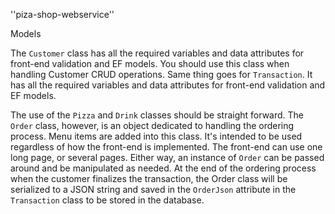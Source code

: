 ''piza-shop-webservice''

Models

The `Customer` class has all the required variables and data attributes for
front-end validation and EF models. You should use this class when
handling Customer CRUD operations. Same thing goes for `Transaction`.
It has all the required variables and data attributes for front-end
validation and EF models.

The use of the `Pizza` and `Drink` classes should be straight forward.
The `Order` class, however, is an object dedicated to handling the
ordering process. Menu items are added into this class. It's intended
to be used regardless of how the front-end is implemented. The 
front-end can use one long page, or several pages. Either way, an
instance of `Order` can be passed around and be manipulated
as needed. At the end of the ordering process when the customer finalizes
the transaction, the Order class will be serialized to a JSON string and
saved in the `OrderJson` attribute in the `Transaction` class to be
stored in the database.
